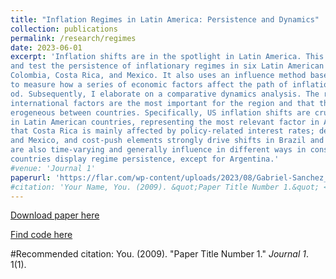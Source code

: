 ```yaml
---
title: "Inflation Regimes in Latin America: Persistence and Dynamics"
collection: publications
permalink: /research/regimes
date: 2023-06-01
excerpt: 'Inflation shifts are in the spotlight in Latin America. This paper employs a Hidden Markov Model to uncover
and test the persistence of inflationary regimes in six Latin American countries: Argentina, Brazil, Chile,
Colombia, Costa Rica, and Mexico. It also uses an influence method based on the Mahalanobis distance
to measure how a series of economic factors affect the path of inflation throughout the 2020-2022 peri-
od. Subsequently, I elaborate on a comparative dynamics analysis. The results show that monetary and
international factors are the most important for the region and that the determinants of inflation are het-
erogeneous between countries. Specifically, US inflation shifts are crucial in defining the path of inflation
in Latin American countries, representing the most relevant factor in Argentina. In addition, the study finds
that Costa Rica is mainly affected by policy-related interest rates; demand-pull factors are central in Chile
and Mexico, and cost-push elements strongly drive shifts in Brazil and Colombia. Inflation determinants
are also time-varying and generally influence in different ways in consecutive periods. Finally, almost all
countries display regime persistence, except for Argentina.'
#venue: 'Journal 1'
paperurl: 'https://flar.com/wp-content/uploads/2023/08/Gabriel-Sanchez_Inflation-Regimes-in-Latin-America.pdf'
#citation: 'Your Name, You. (2009). &quot;Paper Title Number 1.&quot; <i>Journal 1</i>. 1(1).'
---
```


[Download paper here](https://flar.com/wp-content/uploads/2023/08/Gabriel-Sanchez_Inflation-Regimes-in-Latin-America.pdf)

[Find code here](/research/regimes-code)

#Recommended citation: You. (2009). "Paper Title Number 1." <i>Journal 1</i>. 1(1).